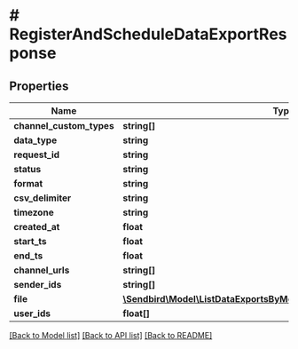 # # RegisterAndScheduleDataExportResponse

## Properties

Name | Type | Description | Notes
------------ | ------------- | ------------- | -------------
**channel_custom_types** | **string[]** |  | [optional]
**data_type** | **string** |  | [optional]
**request_id** | **string** |  | [optional]
**status** | **string** |  | [optional]
**format** | **string** |  | [optional]
**csv_delimiter** | **string** |  | [optional]
**timezone** | **string** |  | [optional]
**created_at** | **float** |  | [optional]
**start_ts** | **float** |  | [optional]
**end_ts** | **float** |  | [optional]
**channel_urls** | **string[]** |  | [optional]
**sender_ids** | **string[]** |  | [optional]
**file** | [**\Sendbird\Model\ListDataExportsByMessageChannelOrUserResponseFile**](ListDataExportsByMessageChannelOrUserResponseFile.md) |  | [optional]
**user_ids** | **float[]** |  | [optional]

[[Back to Model list]](../../README.md#models) [[Back to API list]](../../README.md#endpoints) [[Back to README]](../../README.md)
